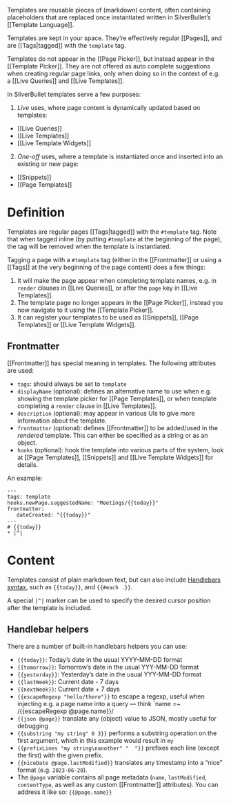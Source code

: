 Templates are reusable pieces of (markdown) content, often containing placeholders that are replaced once instantiated written in SilverBullet’s [[Template Language]].

Templates are kept in your space. They’re effectively regular [[Pages]], and are [[Tags|tagged]] with the `template` tag.

Templates do not appear in the [[Page Picker]], but instead appear in the [[Template Picker]]. They are not offered as auto complete suggestions when creating regular page links, only when doing so in the context of e.g. a [[Live Queries]] and [[Live Templates]].

In SilverBullet templates serve a few purposes:

1. _Live_ uses, where page content is dynamically updated based on templates:
  * [[Live Queries]]
  * [[Live Templates]]
  * [[Live Template Widgets]]
2. _One-off_ uses, where a template is instantiated once and inserted into an existing or new page:
  * [[Snippets]]
  * [[Page Templates]]

# Definition
Templates are regular pages [[Tags|tagged]] with the `#template` tag. Note that when tagged inline (by putting `#template` at the beginning of the page), the tag will be removed when the template is instantiated.

Tagging a page with a `#template` tag (either in the [[Frontmatter]] or using a [[Tags]] at the very beginning of the page content) does a few things:

1. It will make the page appear when completing template names, e.g. in `render` clauses in [[Live Queries]], or after the `page` key in  [[Live Templates]].
2. The template page no longer appears in the [[Page Picker]], instead you now navigate to it using the [[Template Picker]].
3. It can register your templates to be used as [[Snippets]], [[Page Templates]] or [[Live Template Widgets]].

## Frontmatter
[[Frontmatter]] has special meaning in templates. The following attributes are used:

* `tags`: should always be set to `template`
* `displayName` (optional): defines an alternative name to use when e.g. showing the template picker for [[Page Templates]], or when template completing a `render` clause in [[Live Templates]].
* `description` (optional): may appear in various UIs to give more information about the template.
* `frontmatter` (optional): defines [[Frontmatter]] to be added/used in the _rendered_ template. This can either be specified as a string or as an object.
* `hooks` (optional): hook the template into various parts of the system, look at [[Page Templates]], [[Snippets]] and [[Live Template Widgets]] for details.

An example:

    ---
    tags: template
    hooks.newPage.suggestedName: "Meetings/{{today}}"
    frontmatter:
       dateCreated: "{{today}}"
    ---
    # {{today}}
    * |^|

# Content
Templates consist of plain markdown text, but can also include [Handlebars syntax](https://handlebarsjs.com/), such as `{{today}}`, and `{{#each .}}`.

A special `|^|` marker can be used to specify the desired cursor position after the template is included.

## Handlebar helpers
There are a number of built-in handlebars helpers you can use:

- `{{today}}`: Today’s date in the usual YYYY-MM-DD format
- `{{tomorrow}}`: Tomorrow’s date in the usual YYY-MM-DD format
- `{{yesterday}}`: Yesterday’s date in the usual YYY-MM-DD format
- `{{lastWeek}}`: Current date - 7 days
- `{{nextWeek}}`: Current date + 7 days
- `{{escapeRegexp "hello/there"}}` to escape a regexp, useful when injecting e.g. a page name into a query — think `name =~ /{{escapeRegexp @page.name}}/
- `{{json @page}}` translate any (object) value to JSON, mostly useful for debugging
- `{{substring "my string" 0 3}}` performs a substring operation on the first argument, which in this example would result in `my `
- `{{prefixLines "my string\nanother" "  "}}` prefixes each line (except the first) with the given prefix.
- `{{niceDate @page.lastModified}}` translates any timestamp into a “nice” format (e.g. `2023-06-20`).
- The `@page` variable contains all page metadata (`name`, `lastModified`, `contentType`, as well as any custom [[Frontmatter]] attributes). You can address it like so: `{{@page.name}}`
